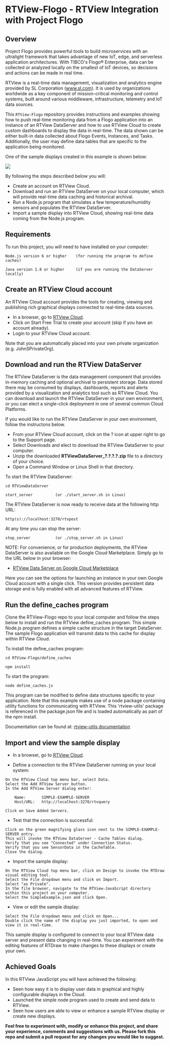 # RTView-Flogo  - RTView Integration with Project Flogo

## Overview

Project Flogo provides powerful tools to build microservices with an ultralight framework that takes advantage of new IoT, edge, and serverless application architectures. With TIBCO's Flogo® Enterprise, data can be collected or analyzed locally on the smallest of IoT devices, so decisions and actions can be made in real time.

RTView is a real-time data management, visualization and analytics engine provided by SL Corporation (www.sl.com). It is used by organizations worldwide as a key component of mission-critical monitoring and control systems, built around various middleware, infrastructure, telemetry and IoT data sources.

This `RTView-Flogo` repository provides instructions and examples showing how to push real-time monitoring data from a Flogo application into an instance of an RTView DataServer and how to use RTView Cloud to create custom dashboards to display the data in real-time. The data shown can be either built-in data collected about Flogo Events, Instances, and Tasks.  Additionally, the user may define data tables that are specific to the application being monitored.

One of the sample displays created in this example is shown below:

![](SensorData.jpg)

By following the steps described below you will:

* Create an account on RTView Cloud.
* Download and run an RTView DataServer on your local computer, which will provide real-time data caching and historical archival.
* Run a Node.js program that simulates a few temperature/humidity sensors and populates the RTView DataServer.
* Import a sample display into RTView Cloud, showing real-time data coming from the Node.js program.

## Requirements
To run this project, you will need to have installed on your computer:
```
Node.js version 6 or higher    (for running the program to define caches)

Java version 1.8 or higher     (if you are running the DataServer locally)
```

## Create an RTView Cloud account
An RTView Cloud account provides the tools for creating, viewing and publishing rich graphical displays connected to real-time data sources.

* In a browser, go to [RTView Cloud](http://rtviewcloud.sl.com/).
* Click on Start Free Trial to create your account (skip if you have an account already).
* Login to your RTView Cloud account.

Note that you are automatically placed into your own private organization (e.g. JohnSPrivateOrg).
	
## Download and run the RTView DataServer	

The RTView DataServer is the data management component that provides in-memory caching and optional archival to persistent storage. Data stored there may be consumed by displays, dashboards, reports and alerts provided by a visualization and analytics tool such as RTView Cloud. You can download and launch the RTView DataServer in your own environment, or you can elect a single-click deployment in one of several common Cloud Platforms.

If you would like to run the RTView DataServer in your own environment, follow the instructons below. 

* From your RTView Cloud account, click on the ? icon at upper right to go to the Support page.
* Select Downloads and elect to download the RTView DataServer to your computer.
* Unzip the downloaded **RTViewDataServer_?.?.?.?.zip** file to a directory of your choice.
* Open a Command Window or Linux Shell in that directory.

To start the RTView DataServer:
```
cd RTViewDataServer

start_server          (or ./start_server.sh in Linux)
```
The RTView DataServer is now ready to receive data at the following http URL:
```
http(s)://localhost:3270/rtvpost
```
At any time you can stop the server:
```
stop_server           (or ./stop_server.sh in Linux)
```

NOTE: For convenience, or for production deployments, the RTView DataServer is also available on the Google Cloud Marketplace. Simply go to the URL below in your browser:

* [RTView Data Server on Google Cloud Marketplace](https://console.cloud.google.com/marketplace/details/sl-corp/rtview-dataserver?q=rtview%20dataserver&id=35a6b7b2-f1f3-4a04-87fb-f6047b9ea0b0)

Here you can see the options for launching an instance in your own Google Cloud account with a single click. This version provides persistent data storage and is fully enabled with all advanced features of RTView.

## Run the define_caches program

Clone the RTView-Flogo repo to your local computer and follow the steps below to install and run the RTView define_caches program. This simple Node.js program defines a simple cache structure in the target DataServer. The sample Flogo application will transmit data to this cache for display within RTView Cloud.

To install the define_caches program:
```
cd RTView-Flogo/define_caches

npm install
```
To start the program:
```
node define_caches.js
```
This program can be modified to define data structures specific to your application.
Note that this example makes use of a node package containing utility functions for communicating with RTView. This 'rtview-utils' package is referenced in the package.json file and is loaded automatically as part of the npm install.

Documentation can be found at:   [rtview-utils documentation](https://www.npmjs.com/package/rtview-utils)

## Import and view the sample display

* In a browser, go to [RTView Cloud](http://rtviewcloud.sl.com/).

* Define a connection to the RTView DataServer running on your local system:
```
On the RTView Cloud top menu bar, select Data.
Select the Add RTView Server button.
In the Add RTView Server dialog enter:

	Name:       SIMPLE-EXAMPLE-SERVER
	Host/URL:   http://localhost:3270/rtvquery

Click on Save Added Servers.
```
* Test that the connection is successful:
```
Click on the green magnifying glass icon next to the SIMPLE-EXAMPLE-SERVER entry.
This will invoke the RTView DataServer - Cache Tables dialog.
Verify that you see "Connected" under Connection Status. 
Verify that you see SensorData in the CacheTable.
Close the dialog.
```
* Import the sample display:
```
On the RTView Cloud top menu bar, click on Design to invoke the RTDraw visual editing tool.
Select the File dropdown menu and click on Import.
Select "as Private". 
In the file browser, navigate to the RTView-JavaScript directory within this project on your computer.
Select the SimpleExample.json and click Open.
```
* View or edit the sample display:
```
Select the File dropdown menu and click on Open...
Double click the name of the display you just imported, to open and view it in real-time.
```
This sample display is configured to connect to your local RTView data server and present data changing in real-time.
You can experiment with the editing features of RTDraw to make changes to these displays or create your own.

## Achieved Goals
In this RTView JavaScript you will have achieved the following: 
* Seen how easy it is to display user data in graphical and highly configurable displays in the Cloud.
* Launched the simple node program used to create and send data to RTView.
* Seen how users are able to view or enhance a sample RTView display or create new displays.

**Feel free to experiment with, modify or enhance this project, and share your experience, comments and suggestions with us. Please fork this repo and submit a pull request for any changes you would like to suggest.**
